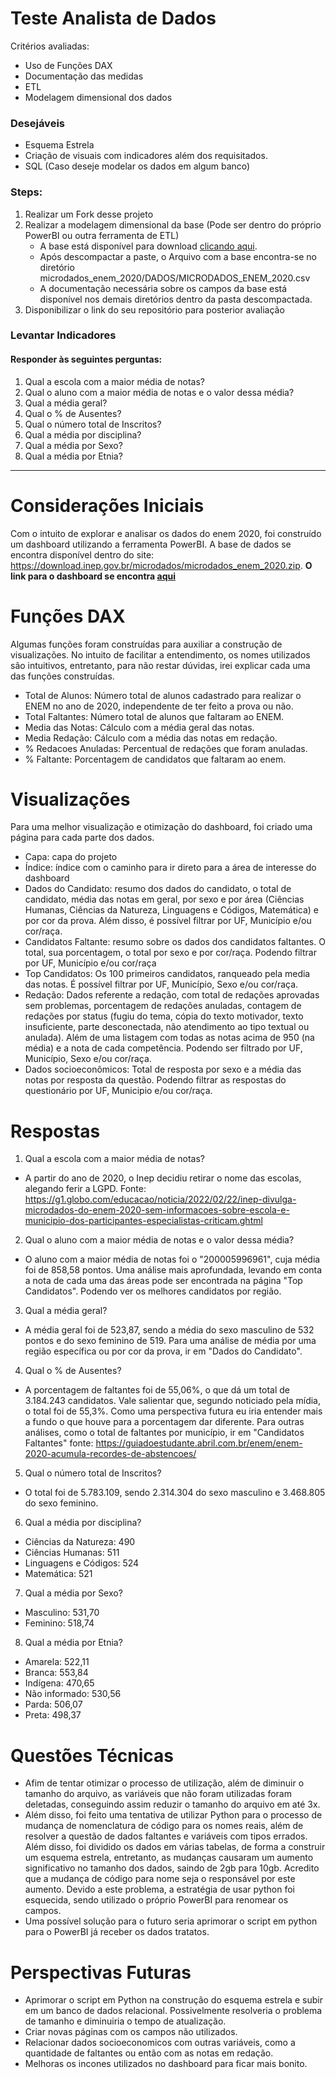 # Teste Analista de Dados
Critérios avaliadas:
- Uso de Funções DAX
- Documentação das medidas
- ETL
- Modelagem dimensional dos dados

### Desejáveis
- Esquema Estrela
- Criação de visuais com indicadores além dos requisitados.
- SQL (Caso deseje modelar os dados em algum banco)


### Steps:

1. Realizar um Fork desse projeto
2. Realizar a modelagem dimensional da base (Pode ser dentro do próprio PowerBI ou outra ferramenta de ETL)
    - A base está disponível para download [clicando aqui](https://download.inep.gov.br/microdados/microdados_enem_2020.zip).
    - Após descompactar a paste, o Arquivo com a base encontra-se no diretório microdados_enem_2020/DADOS/MICRODADOS_ENEM_2020.csv
    - A documentação necessária sobre os campos da base está disponível nos demais diretórios dentro da pasta descompactada.
4. Disponibilizar o link do seu repositório para posterior avaliação


### Levantar Indicadores
#### Responder às seguintes perguntas:
1. Qual a escola com a maior média de notas?
2. Qual o aluno com a maior média de notas e o valor dessa média?
3. Qual a média geral?
4. Qual o % de Ausentes?
5. Qual o número total de Inscritos?
6. Qual a média por disciplina?
7. Qual a média por Sexo?
8. Qual a média por Etnia?
-----------------------------------------------------------------------------------------------------------
# Considerações Iniciais
Com o intuito de explorar e analisar os dados do enem 2020, foi construído um dashboard utilizando a ferramenta PowerBI. A base de dados se encontra disponível dentro do site: https://download.inep.gov.br/microdados/microdados_enem_2020.zip. 
**O link para o dashboard se encontra [aqui](https://drive.google.com/file/d/1OAvfJG1du2bMYUB4y7fpat5XtHyUN5LP/view?usp=sharing)**

# Funções DAX
Algumas funções foram construídas para auxiliar a construção de visualizações. No intuito de facilitar a entendimento, os nomes utilizados são intuitivos, entretanto, para não restar dúvidas, irei explicar cada uma das funções construídas.

- Total de Alunos: Número total de alunos cadastrado para realizar o ENEM no ano de 2020, independente de ter feito a prova ou não.
- Total Faltantes: Número total de alunos que faltaram ao ENEM.
- Media das Notas: Cálculo com a média geral das notas. 
- Media Redação: Cálculo com a média das notas em redação.
- % Redacoes Anuladas: Percentual de redações que foram anuladas.
- % Faltante: Porcentagem de candidatos que faltaram ao enem.

# Visualizações 
Para uma melhor visualização e otimização do dashboard, foi criado uma página para cada parte dos dados.

- Capa: capa do projeto
- Índice: índice com o caminho para ir direto para a área de interesse do dashboard
- Dados do Candidato: resumo dos dados do candidato, o total de candidato, média das notas em geral, por sexo e por área (Ciências Humanas, Ciências da Natureza, Linguagens e Códigos, Matemática) e por cor da prova. Além disso, é possível filtrar por UF, Município e/ou cor/raça.
- Candidatos Faltante: resumo sobre os dados dos candidatos faltantes. O total, sua porcentagem, o total por sexo e por cor/raça. Podendo filtrar por UF, Município e/ou cor/raça
- Top Candidatos: Os 100 primeiros candidatos, ranqueado pela media das notas. É possível filtrar por UF, Município, Sexo e/ou cor/raça.
- Redação: Dados referente a redação, com total de redações aprovadas sem problemas, porcentagem de redações anuladas, contagem de redações por status (fugiu do tema, cópia do texto motivador, texto insuficiente, parte desconectada, não atendimento ao tipo textual ou anulada). Além de uma listagem com todas as notas acima de 950 (na média) e a nota de cada competência. Podendo ser filtrado por UF, Município, Sexo e/ou cor/raça.
- Dados socioeconômicos: Total de resposta por sexo e a média das notas por resposta da questão. Podendo filtrar as respostas do questionário por UF, Municipio e/ou cor/raça.

# Respostas

1. Qual a escola com a maior média de notas?
- A partir do ano de 2020, o Inep decidiu retirar o nome das escolas, alegando ferir a LGPD. 
Fonte: https://g1.globo.com/educacao/noticia/2022/02/22/inep-divulga-microdados-do-enem-2020-sem-informacoes-sobre-escola-e-municipio-dos-participantes-especialistas-criticam.ghtml

2. Qual o aluno com a maior média de notas e o valor dessa média?
- O aluno com a maior média de notas foi o "200005996961", cuja média foi de 858,58 pontos. Uma análise mais aprofundada, levando em conta a nota de cada uma das áreas pode ser encontrada na página "Top Candidatos". Podendo ver os melhores candidatos por região.

3. Qual a média geral?
- A média geral foi de 523,87, sendo a média do sexo masculino de 532 pontos e do sexo feminino de 519. Para uma análise de média por uma região específica ou por cor da prova, ir em "Dados do Candidato".

4. Qual o % de Ausentes?
- A porcentagem de faltantes foi de 55,06%, o que dá um total de 3.184.243 candidatos. Vale salientar que, segundo noticiado pela mídia, o total foi de 55,3%. Como uma perspectiva futura eu iria entender mais a fundo o que houve para a porcentagem dar diferente. Para outras análises, como o total de faltantes por município, ir em "Candidatos Faltantes"
fonte: https://guiadoestudante.abril.com.br/enem/enem-2020-acumula-recordes-de-abstencoes/

5. Qual o número total de Inscritos?
- O total foi de 5.783.109, sendo 2.314.304 do sexo masculino e 3.468.805 do sexo feminino.

6. Qual a média por disciplina?
- Ciências da Natureza: 490
- Ciências Humanas: 511
- Linguagens e Códigos: 524
- Matemática: 521

7. Qual a média por Sexo?
- Masculino: 531,70   
- Feminino: 518,74

8. Qual a média por Etnia?
- Amarela: 522,11
- Branca: 553,84
- Indígena: 470,65
- Não informado: 530,56
- Parda: 506,07
- Preta: 498,37

# Questões Técnicas
- Afim de tentar otimizar o processo de utilização, além de diminuir o tamanho do arquivo, as variáveis que não foram utilizadas foram deletadas, conseguindo assim reduzir o tamanho do arquivo em até 3x.
- Além disso, foi feito uma tentativa de utilizar Python para o processo de mudança de nomenclatura de código para os nomes reais, além de resolver a questão de dados faltantes e variáveis com tipos errados. Além disso, foi dividido os dados em várias tabelas, de forma a construir um esquema estrela, entretanto, as mudanças causaram um aumento significativo no tamanho dos dados, saindo de 2gb para 10gb. Acredito que a mudança de código para nome seja o responsável por este aumento. Devido a este problema, a estratégia de usar python foi esquecida, sendo utilizado o próprio PowerBI para renomear os campos.
- Uma possível solução para o futuro seria aprimorar o script em python para o PowerBI já receber os dados tratatos.

# Perspectivas Futuras
- Aprimorar o script em Python na construção do esquema estrela e subir em um banco de dados relacional. Possivelmente resolveria o problema de tamanho e diminuiria o tempo de atualização.
- Criar novas páginas com os campos não utilizados.
- Relacionar dados socioeconomicos com outras variáveis, como a quantidade de faltantes ou então com as notas em redação.
- Melhoras os incones utilizados no dashboard para ficar mais bonito.
